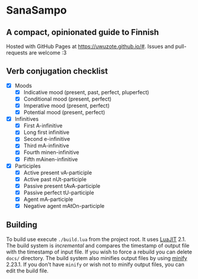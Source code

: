 # SanaSampo
## A compact, opinionated guide to Finnish

Hosted with GitHub Pages at <https://uwuzote.github.io/#>.
Issues and pull-requests are welcome :3

## Verb conjugation checklist
- [x] Moods
  - [x] Indicative mood (present, past, perfect, pluperfect)
  - [x] Conditional mood (present, perfect)
  - [x] Imperative mood (present, perfect)
  - [x] Potential mood (present, perfect)
- [x] Infinitives
  - [x] First A-infinitive
  - [x] Long first infinitive
  - [x] Second e-infinitive
  - [x] Third mA-infinitive
  - [x] Fourth minen-infinitive
  - [x] Fifth mAinen-infinitive
- [x] Participles
  - [x] Active present vA-participle
  - [x] Active past nUt-participle
  - [x] Passive present tAvA-participle
  - [x] Passive perfect tU-participle
  - [x] Agent mA-participle
  - [x] Negative agent mAtOn-participle

## Building
To build use execute `./build.lua` from the project root. It uses
[LuaJIT](https://luajit.org/luajit.html) 2.1. The build system is
*incremental* and compares the timestamp of output file with the
timestamp of input file. If you wish to force a rebuild you can delete
`docs/` directory. The build system also minifies output files by using
[minify](https://github.com/tdewolff/minify/) 2.23.1. If you don't have
`minify` or wish not to minify output files, you can edit the build file.

<!-- TODO: build sitemap -->
